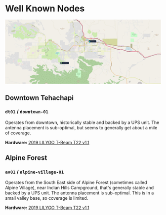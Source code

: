 # Well Known Nodes

![Map, as of May 2nd, 2024](./images/tehachapi-meshtastic-20240502.jpg)

## Downtown Tehachapi

### `dt01` / `downtown-01`

Operates from downtown, historically stable and backed by a UPS unit. The
antenna placement is sub-optimal, but seems to generally get about a mile
of coverage.

**Hardware:** [2019 LILYGO T-Beam T22 v1.1](https://meshtastic.org/docs/hardware/devices/tbeam/?t-beam=1.1)

## Alpine Forest

### `av01` / `alpine-village-01`

Operates from the South East side of Alpine Forest (sometimes called Alpine
Village), near Indian Hills Campground, that's generally stable and backed
by a UPS unit. The antenna placement is sub-optimal. This is in a small valley
base, so coverage is limited.

**Hardware:** [2019 LILYGO T-Beam T22 v1.1](https://meshtastic.org/docs/hardware/devices/tbeam/?t-beam=1.1)
